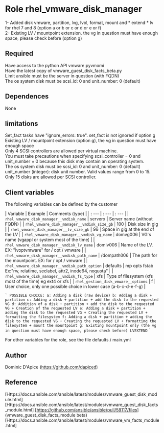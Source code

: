 Role rhel_vmware_disk_manager
=============================

1- Added disk vmware, partition, lvg, lvol, format, mount and * extend * lv for rhel 7 and 8 (option a or b or c or d or e or f)  
2- Existing LV / mountpoint extension. the vg in question must have enough space, please check before (option g)

Required
--------

Have access to the python API vmware pyvmomi  
Have the latest copy of vmware_guest_disk_facts_beta.py  
Limit ansible must be the server in question (with FQDN)  
The os system disk must be scsi_id: 0 and unit_number: 0 (default)  

Dependences
------------

None

limitations
-----------

Set_fact tasks have "ignore_errors: true". set_fact is not ignored if option g  
Existing LV / mountpoint extension (option g), the vg in question must have enough space  
Only 4 SCSI controllers are allowed per virtual machine.  
You must take precautions when specifying scsi_controller = 0 and unit_number = 0 because this disk may contain an operating system.  
The os system disk must be scsi_id: 0 and unit_number: 0 (default)  
unit_number (integer): disk unit number. Valid values ​​range from 0 to 15. Only 15 disks are allowed per SCSI controller.  

Client variables
----------------

The following variables can be defined by the customer

| Variable                                       | Example     | Comments (type)                                                     |
| : ---                                          | : ---       | : ---                                                               |
| `rhel_vmware_disk_manager__vmdisk_name`        | serverx     | Server name (without FQDN)                                          |
| `rhel_vmware_disk_manager__vmdisk_size_gb`     | 100         | Disk size in gig                                                    |
| `rhel_vmware_disk_manager__lv_size_gb`         | 96          | Space in gig at the end of the LV                                   |
| `rhel_vmware_disk_manager__vmdisk_vg_name`     | domvg006    | VG's name (vgappl or system most of the time)                       |
| `rhel_vmware_disk_manager__vmdisk_lv_name`     | domlv006    | Name of the LV. EX: "lvoptvmware" for / opt / vmware                |
| `rhel_vmware_disk_manager__vmdisk_path_name`   | /dompath006 | The path for the mountpoint. EX: for / opt / vmware                 |
| `rhel_vmware_disk_manager__vmdisk_path_option` | defaults    | mp opts fstab Ex:"rw, relatime, seclabel, attr2, inode64, noquota"  |
| `rhel_vmware_disk_manager__vmdisk_fs_type`     | xfs         | Type of filesystem (xfs most of the time) eg ext4 or xfs            |
| `rhel_gestion_disk_vmware__options`            | f           | User choice, only one possible choice in lower case (a-b-c-d-e-f-g) |

`` `
POSSIBLE CHOICE:
a: Adding a disk (raw device)
b: Adding a disk + partition
c: Adding a disk + partition + add the disk to the requested VG
d: Addition of a disk + partition + add the disk to the requested VG + Creation of the requested LV
e: Adding a disk + partition + adding the disk to the requested VG + Creating the requested LV + formatting the filesystem
f: Adding a disk + partition + adding the disk to the requested VG + Creating the requested LV + formatting the filesystem + mount the mountpoint
g: Existing mountpoint only (the vg in question must have enough space, please check before) LVEXTEND
`` `

For other variables for the role, see the file defaults / main.yml

Author
------

Dominic D'Apice (https://github.com/dapiced)

Reference
---------

[Https://docs.ansible.com/ansible/latest/modules/vmware_guest_disk_module.html]
[Https://docs.ansible.com/ansible/latest/modules/vmware_guest_disk_facts_module.html]
[https://github.com/ansible/ansible/pull/58117/files] (vmware_guest_disk_facts_module beta)
[Https://docs.ansible.com/ansible/latest/modules/vmware_vm_facts_module.html]
